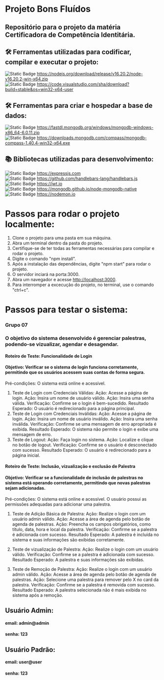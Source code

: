 # Projeto Bons Fluídos
## Repositório para o projeto da matéria Certificadora de Competência Identitária.

## 🛠 Ferramentas utilizadas para codificar, compilar e executar o projeto:
![Static Badge](https://img.shields.io/badge/Node-v16.20.0-brightgreen)  https://nodejs.org/download/release/v16.20.2/node-v16.20.2-win-x64.zip
<br>
![Static Badge](https://img.shields.io/badge/VScode-v1.84-blue)  https://code.visualstudio.com/sha/download?build=stable&os=win32-x64-user

## 🛠 Ferramentas para criar e hospedar a base de dados:
![Static Badge](https://img.shields.io/badge/MongoDB-v6.0.3-darkgreen)  https://fastdl.mongodb.org/windows/mongodb-windows-x86_64-6.0.11.zip
<br>
![Static Badge](https://img.shields.io/badge/MongoDB%20Compass-v1.40.4-darkgreen)  https://downloads.mongodb.com/compass/mongodb-compass-1.40.4-win32-x64.exe

## 📚 Bibliotecas utilizadas para desenvolvimento:
![Static Badge](https://img.shields.io/badge/Express-v4.18.2-yellow)  https://expressjs.com
<br>
![Static Badge](https://img.shields.io/badge/ExpressHandlebars-v6.0.6-darkred)  https://github.com/handlebars-lang/handlebars.js
<br>
![Static Badge](https://img.shields.io/badge/Jsonwebtoken-v8.5.1-purple)  https://jwt.io
<br>
![Static Badge](https://img.shields.io/badge/Mongodb-v4.12.1-darkgreen)  https://mongodb.github.io/node-mongodb-native
<br>
![Static Badge](https://img.shields.io/badge/Nodemon-v2.0.20-orange)  https://nodemon.io

# Passos para rodar o projeto localmente:
1. Clone o projeto para uma pasta em sua máquina.
2. Abra um terminal dentro da pasta do projeto.
3. Certifique-se de ter todas as ferramentas necessárias para compilar e rodar o projeto.
4. Digite o comando "npm install".
5. Após a instalação das dependências, digite "npm start" para rodar o projeto.
6. O servidor inciará na porta:3000.
7. Abra um navegador e acesse <http://localhost:3000>.
8. Para interromper a excecução do projeto, no terminal, use o comando "ctrl+c".

# Passos para testar o sistema:
### Grupo 07
### O objetivo do sistema desenvolvido é gerenciar palestras, podendo-se vizualizar, agendar e desagendar.
#### Roteiro de Teste: Funcionalidade de Login
#### Objetivo: Verificar se o sistema de login funciona corretamente, permitindo que os usuários acessem suas contas de forma segura.
Pré-condições:
O sistema está online e acessível.

1. Teste de Login com Credenciais Válidas:
Ação: Acesse a página de login.
Ação: Insira um nome de usuário válido.
Ação: Insira uma senha válida.
Verificação: Confirme se o login é bem-sucedido.
Resultado Esperado: O usuário é redirecionado para a página principal.
2. Teste de Login com Credenciais Inválidas:
Ação: Acesse a página de login.
Ação: Insira um nome de usuário inválido.
Ação: Insira uma senha inválida.
Verificação: Confirme se uma mensagem de erro apropriada é exibida.
Resultado Esperado: O sistema não permite o login e exibe uma mensagem de erro.
3. Teste de Logout:
Ação: Faça login no sistema.
Ação: Localize e clique no botão de logout.
Verificação: Confirme se o usuário é desconectado com sucesso.
Resultado Esperado: O usuário é redirecionado para a página inicial.

#### Roteiro de Teste: Inclusão, vizualização e exclusão de Palestra
#### Objetivo: Verificar se a funcionalidade de inclusão de palestras no sistema está operando corretamente, permitindo que novas palestras sejam adicionadas.
Pré-condições:
O sistema está online e acessível.
O usuário possui as permissões adequadas para adicionar uma palestra.

1. Teste de Adição Básica de Palestra:
Ação: Realize o login com um usuário admin válido.
Ação: Acesse a área de agenda pelo botão de agenda de palestras.
Ação: Preencha os campos obrigatórios, como título, data, hora e local da palestra.
Verificação: Confirme se a palestra é adicionada com sucesso.
Resultado Esperado: A palestra é incluída no sistema e suas informações são exibidas corretamente.

2. Teste de vizualização de Palestra:
Ação: Realize o login com um usuário válido.
Verificação: Confirme se a palestra é adicionada com sucesso.
Resultado Esperado: A palestra e suas informações são exibidas.

3. Teste de Remoção de Palestra:
Ação: Realize o login com um usuário admin válido.
Ação: Acesse a área de agenda pelo botão de agenda de palestras.
Ação: Selecione uma palestra para remover pelo X no card da palestra.
Verificação: Confirme se a palestra é removida com sucesso.
Resultado Esperado: A palestra selecionada não é mais exibida no sistema após a remoção.

## Usuário Admin:
#### email: admin@admin
#### senha: 123
## Usuário Padrão:
#### email: user@user
#### senha: 123

